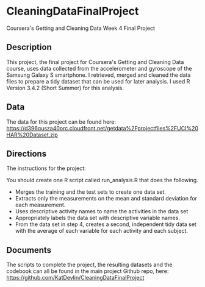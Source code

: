 # CleaningDataFinalProject
Coursera's Getting and Cleaning Data Week 4 Final Project

## Description
This project, the final project for Coursera's Getting and Cleaning Data course, uses data collected from the accelerometer and gyroscope of the Samsung Galaxy S smartphone. I  retrieved, merged and cleaned the data files to prepare a tidy dataset that can be used for later analysis. I used R Version 3.4.2 (Short Summer) for this analysis.

## Data
The data for this project can be found here:
https://d396qusza40orc.cloudfront.net/getdata%2Fprojectfiles%2FUCI%20HAR%20Dataset.zip

## Directions
The instructions for the project:

You should create one R script called run_analysis.R that does the following.

- Merges the training and the test sets to create one data set.
- Extracts only the measurements on the mean and standard deviation for each measurement.
- Uses descriptive activity names to name the activities in the data set
- Appropriately labels the data set with descriptive variable names.
- From the data set in step 4, creates a second, independent tidy data set with the average of each variable for each activity and each subject. 

## Documents
The scripts to complete the project, the resulting datasets and the codebook can all be found in the main project Github repo, here: https://github.com/KatDevlin/CleaningDataFinalProject
